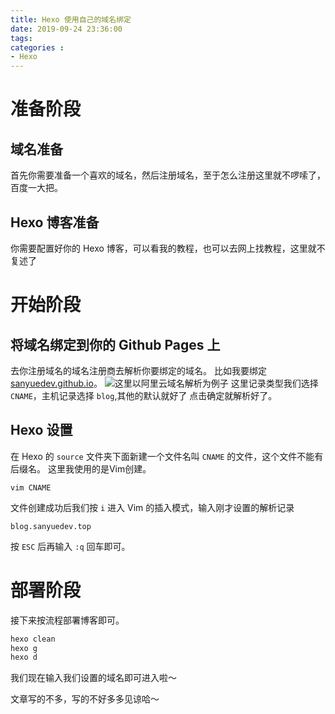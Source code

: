 ```yaml
---
title: Hexo 使用自己的域名绑定
date: 2019-09-24 23:36:00
tags: 
categories :
- Hexo
---
```

# 准备阶段
## 域名准备
首先你需要准备一个喜欢的域名，然后注册域名，至于怎么注册这里就不啰嗦了，百度一大把。
## Hexo 博客准备
你需要配置好你的 Hexo 博客，可以看我的教程，也可以去网上找教程，这里就不复述了
# 开始阶段
## 将域名绑定到你的 Github Pages 上
去你注册域名的域名注册商去解析你要绑定的域名。
比如我要绑定 [sanyuedev.github.io](https://sanyuedev.github.io)。
![这里以阿里云域名解析为例子](https://raw.githubusercontent.com/sanyuedev/Picture_Bed_With_PicGO/master/20190924234512.png)
这里记录类型我们选择 `CNAME`，主机记录选择 `blog`,其他的默认就好了
点击确定就解析好了。
## Hexo 设置
在 Hexo 的 `source` 文件夹下面新建一个文件名叫 `CNAME` 的文件，这个文件不能有后缀名。
这里我使用的是Vim创建。
```vim
vim CNAME
```
文件创建成功后我们按 `i` 进入 Vim 的插入模式，输入刚才设置的解析记录
```vim
blog.sanyuedev.top
```
按 `ESC` 后再输入 `:q` 回车即可。
# 部署阶段
接下来按流程部署博客即可。
```zsh
hexo clean
hexo g
hexo d
```
我们现在输入我们设置的域名即可进入啦～

文章写的不多，写的不好多多见谅哈～
